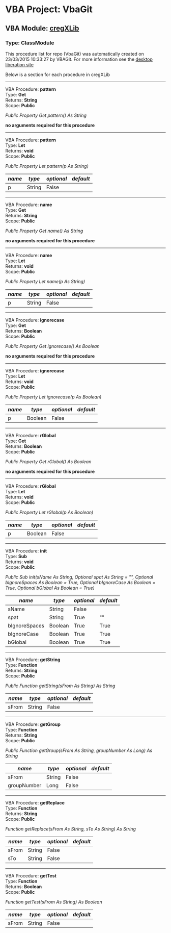 # VBA Project: **VbaGit**
## VBA Module: **[cregXLib](/libraries/cregXLib.cls "source is here")**
### Type: ClassModule  

This procedure list for repo (VbaGit) was automatically created on 23/03/2015 10:33:27 by VBAGit.
For more information see the [desktop liberation site](http://ramblings.mcpher.com/Home/excelquirks/drivesdk/gettinggithubready "desktop liberation")

Below is a section for each procedure in cregXLib

---
VBA Procedure: **pattern**  
Type: **Get**  
Returns: **String**  
Scope: **Public**  

*Public Property Get pattern() As String*  

**no arguments required for this procedure**


---
VBA Procedure: **pattern**  
Type: **Let**  
Returns: **void**  
Scope: **Public**  

*Public Property Let pattern(p As String)*  

*name*|*type*|*optional*|*default*
---|---|---|---
p|String|False|


---
VBA Procedure: **name**  
Type: **Get**  
Returns: **String**  
Scope: **Public**  

*Public Property Get name() As String*  

**no arguments required for this procedure**


---
VBA Procedure: **name**  
Type: **Let**  
Returns: **void**  
Scope: **Public**  

*Public Property Let name(p As String)*  

*name*|*type*|*optional*|*default*
---|---|---|---
p|String|False|


---
VBA Procedure: **ignorecase**  
Type: **Get**  
Returns: **Boolean**  
Scope: **Public**  

*Public Property Get ignorecase() As Boolean*  

**no arguments required for this procedure**


---
VBA Procedure: **ignorecase**  
Type: **Let**  
Returns: **void**  
Scope: **Public**  

*Public Property Let ignorecase(p As Boolean)*  

*name*|*type*|*optional*|*default*
---|---|---|---
p|Boolean|False|


---
VBA Procedure: **rGlobal**  
Type: **Get**  
Returns: **Boolean**  
Scope: **Public**  

*Public Property Get rGlobal() As Boolean*  

**no arguments required for this procedure**


---
VBA Procedure: **rGlobal**  
Type: **Let**  
Returns: **void**  
Scope: **Public**  

*Public Property Let rGlobal(p As Boolean)*  

*name*|*type*|*optional*|*default*
---|---|---|---
p|Boolean|False|


---
VBA Procedure: **init**  
Type: **Sub**  
Returns: **void**  
Scope: **Public**  

*Public Sub init(sName As String, Optional spat As String = "", Optional bIgnoreSpaces As Boolean = True, Optional bIgnoreCase As Boolean = True, Optional bGlobal As Boolean = True)*  

*name*|*type*|*optional*|*default*
---|---|---|---
sName|String|False|
spat|String|True| ""
bIgnoreSpaces|Boolean|True| True
bIgnoreCase|Boolean|True| True
bGlobal|Boolean|True| True


---
VBA Procedure: **getString**  
Type: **Function**  
Returns: **String**  
Scope: **Public**  

*Public Function getString(sFrom As String) As String*  

*name*|*type*|*optional*|*default*
---|---|---|---
sFrom|String|False|


---
VBA Procedure: **getGroup**  
Type: **Function**  
Returns: **String**  
Scope: **Public**  

*Public Function getGroup(sFrom As String, groupNumber As Long) As String*  

*name*|*type*|*optional*|*default*
---|---|---|---
sFrom|String|False|
groupNumber|Long|False|


---
VBA Procedure: **getReplace**  
Type: **Function**  
Returns: **String**  
Scope: **Public**  

*Function getReplace(sFrom As String, sTo As String) As String*  

*name*|*type*|*optional*|*default*
---|---|---|---
sFrom|String|False|
sTo|String|False|


---
VBA Procedure: **getTest**  
Type: **Function**  
Returns: **Boolean**  
Scope: **Public**  

*Function getTest(sFrom As String) As Boolean*  

*name*|*type*|*optional*|*default*
---|---|---|---
sFrom|String|False|
